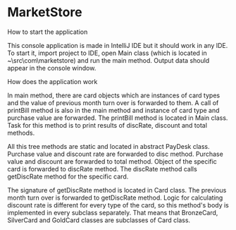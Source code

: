 # MarketStore

How to start the application

This console application is made in IntelliJ IDE but it should work in any IDE. To start it, import project to IDE, open Main class (which is located in ~\src\com\marketstore) and run the main method. Output data should appear in the console window.


How does the application work

In main method, there are card objects which are instances of card types and the value of previous month turn over is forwarded to them. A call of printBill method is also in the main method and instance of card type and purchase value are forwarded. The printBill method is located in Main class. Task for this method is to print results of discRate, discount and total methods. 

All this tree methods are static and located in abstract PayDesk class. Purchase value and discount rate are forwarded to disc method. Purchase value and discount are forwarded to total method. Object of the specific card is forwarded to discRate method. The discRate method calls getDiscRate method for the specific card.

The signature of getDiscRate method is located in Card class. The previous month turn over is forwarded to getDiscRate method. Logic for calculating discount rate is different for every type of the card, so this method's body is implemented in every subclass separately. That means that BronzeCard, SilverCard and GoldCard classes are subclasses of Card class.
